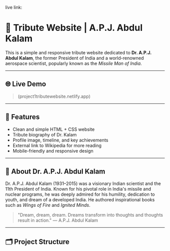 live link:
# 🌟 Tribute Website | A.P.J. Abdul Kalam

This is a simple and responsive tribute website dedicated to **Dr. A.P.J. Abdul Kalam**, the former President of India and a world-renowned aerospace scientist, popularly known as the *Missile Man of India*.

---

## 🌐 Live Demo

> (project1tributewebsite.netlify.app)

---

## 📌 Features

- Clean and simple HTML + CSS website
- Tribute biography of Dr. Kalam
- Profile image, timeline, and key achievements
- External link to Wikipedia for more reading
- Mobile-friendly and responsive design

---

## 📖 About Dr. A.P.J. Abdul Kalam

Dr. A.P.J. Abdul Kalam (1931–2015) was a visionary Indian scientist and the 11th President of India. Known for his pivotal role in India's missile and nuclear programs, he was deeply admired for his humility, dedication to youth, and dream of a developed India. He authored inspirational books such as *Wings of Fire* and *Ignited Minds*.

> "Dream, dream, dream. Dreams transform into thoughts and thoughts result in action." — A.P.J. Abdul Kalam

---

## 🗂️ Project Structure

